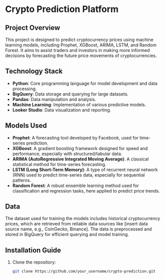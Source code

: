 # Crypto Prediction Platform

## Project Overview

This project is designed to predict cryptocurrency prices using machine learning models, including Prophet, XGBoost, ARIMA, LSTM, and Random Forest. It aims to assist traders and investors in making more informed decisions by forecasting the future price movements of cryptocurrencies.

## Technology Stack

- **Python**: Core programming language for model development and data processing.
- **BigQuery**: Data storage and querying for large datasets.
- **Pandas**: Data manipulation and analysis.
- **Machine Learning**: Implementation of various predictive models.
- **Looker Studio**: Data visualization and reporting.

## Models Used

- **Prophet**: A forecasting tool developed by Facebook, used for time-series prediction.
- **XGBoost**: A gradient boosting framework designed for speed and performance, especially with structured/tabular data.
- **ARIMA (AutoRegressive Integrated Moving Average)**: A classical statistical method for time-series forecasting.
- **LSTM (Long Short-Term Memory)**: A type of recurrent neural network (RNN) used to predict time-series data, especially for sequential patterns.
- **Random Forest**: A robust ensemble learning method used for classification and regression tasks, here applied to predict price trends.

## Data

The dataset used for training the models includes historical cryptocurrency prices, which are retrieved from reliable data sources like [insert data source name, e.g., CoinGecko, Binance]. The data is preprocessed and stored in BigQuery for efficient querying and model training.

## Installation Guide

1. Clone the repository:
   ```bash
   git clone https://github.com/your_username/crypto-prediction.git
